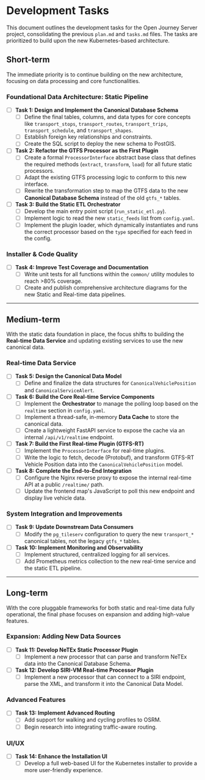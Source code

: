 # Development Tasks

This document outlines the development tasks for the Open Journey Server project, consolidating the previous `plan.md` and `tasks.md` files. The tasks are prioritized to build upon the new Kubernetes-based architecture.

## Short-term

The immediate priority is to continue building on the new architecture, focusing on data processing and core functionalities.

### Foundational Data Architecture: Static Pipeline

- [ ] **Task 1: Design and Implement the Canonical Database Schema**
    - [ ] Define the final tables, columns, and data types for core concepts like `transport_stops`, `transport_routes`, `transport_trips`, `transport_schedule`, and `transport_shapes`.
    - [ ] Establish foreign key relationships and constraints.
    - [ ] Create the SQL script to deploy the new schema to PostGIS.
- [ ] **Task 2: Refactor the GTFS Processor as the First Plugin**
    - [ ] Create a formal `ProcessorInterface` abstract base class that defines the required methods (`extract`, `transform`, `load`) for all future static processors.
    - [ ] Adapt the existing GTFS processing logic to conform to this new interface.
    - [ ] Rewrite the transformation step to map the GTFS data to the new **Canonical Database Schema** instead of the old `gtfs_*` tables.
- [ ] **Task 3: Build the Static ETL Orchestrator**
    - [ ] Develop the main entry point script (`run_static_etl.py`).
    - [ ] Implement logic to read the new `static_feeds` list from `config.yaml`.
    - [ ] Implement the plugin loader, which dynamically instantiates and runs the correct processor based on the `type` specified for each feed in the config.

### Installer & Code Quality

- [ ] **Task 4: Improve Test Coverage and Documentation**
    - [ ] Write unit tests for all functions within the `common/` utility modules to reach >80% coverage.
    - [ ] Create and publish comprehensive architecture diagrams for the new Static and Real-time data pipelines.

---

## Medium-term

With the static data foundation in place, the focus shifts to building the **Real-time Data Service** and updating existing services to use the new canonical data.

### Real-time Data Service

- [ ] **Task 5: Design the Canonical Data Model**
    - [ ] Define and finalize the data structures for `CanonicalVehiclePosition` and `CanonicalServiceAlert`.
- [ ] **Task 6: Build the Core Real-time Service Components**
    - [ ] Implement the **Orchestrator** to manage the polling loop based on the `realtime` section in `config.yaml`.
    - [ ] Implement a thread-safe, in-memory **Data Cache** to store the canonical data.
    - [ ] Create a lightweight FastAPI service to expose the cache via an internal `/api/v1/realtime` endpoint.
- [ ] **Task 7: Build the First Real-time Plugin (GTFS-RT)**
    - [ ] Implement the `ProcessorInterface` for real-time plugins.
    - [ ] Write the logic to fetch, decode (Protobuf), and transform GTFS-RT Vehicle Position data into the `CanonicalVehiclePosition` model.
- [ ] **Task 8: Complete the End-to-End Integration**
    - [ ] Configure the Nginx reverse proxy to expose the internal real-time API at a public `/realtime/` path.
    - [ ] Update the frontend map's JavaScript to poll this new endpoint and display live vehicle data.

### System Integration and Improvements

- [ ] **Task 9: Update Downstream Data Consumers**
    - [ ] Modify the `pg_tileserv` configuration to query the new `transport_*` canonical tables, not the legacy `gtfs_*` tables.
- [ ] **Task 10: Implement Monitoring and Observability**
    - [ ] Implement structured, centralized logging for all services.
    - [ ] Add Prometheus metrics collection to the new real-time service and the static ETL pipeline.

---

## Long-term

With the core pluggable frameworks for both static and real-time data fully operational, the final phase focuses on expansion and adding high-value features.

### Expansion: Adding New Data Sources

- [ ] **Task 11: Develop NeTEx Static Processor Plugin**
    - [ ] Implement a new processor that can parse and transform NeTEx data into the Canonical Database Schema.
- [ ] **Task 12: Develop SIRI-VM Real-time Processor Plugin**
    - [ ] Implement a new processor that can connect to a SIRI endpoint, parse the XML, and transform it into the Canonical Data Model.

### Advanced Features

- [ ] **Task 13: Implement Advanced Routing**
    - [ ] Add support for walking and cycling profiles to OSRM.
    - [ ] Begin research into integrating traffic-aware routing.

### UI/UX

- [ ] **Task 14: Enhance the Installation UI**
    - [ ] Develop a full web-based UI for the Kubernetes installer to provide a more user-friendly experience.
